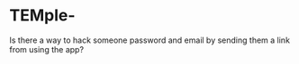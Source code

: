 # TEMple-
Is there a way to hack someone password and email by sending them a link from using the app?
